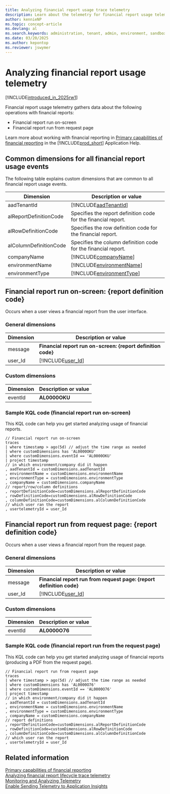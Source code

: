 ```yaml
---
title: Analyzing financial report usage trace telemetry
description: Learn about the telemetry for financial report usage telemetry in Azure Application Insights.  
author: kennieNP
ms.topic: concept-article
ms.devlang: al
ms.search.keywords: administration, tenant, admin, environment, sandbox, telemetry
ms.date: 03/20/2025
ms.author: kepontop
ms.reviewer: jswymer
---
```


# Analyzing financial report usage telemetry

[!INCLUDE[introduced_in_2025rw1](../developer/includes/2025rw1_and_later.md)]

Financial report usage telemetry gathers data about the following operations with financial reports:

- Financial report run on-screen
- Financial report run from request page

Learn more about working with financial reporting in [Primary capabilities of financial reporting](/dynamics365/business-central/finance-financial-reporting-capabilities) in the [!INCLUDE[prod_short](../includes/prod_short.md)] Application Help.

## Common dimensions for all financial report usage events

The following table explains custom dimensions that are common to all financial report usage events.

|Dimension|Description or value|
|---------|-----|
|aadTenantId|[!INCLUDE[aadTenantId](../includes/include-telemetry-dimension-aadtenantid.md)]|
|alReportDefinitionCode | Specifies the report definition code for the financial report. |
|alRowDefinitionCode | Specifies the row definition code for the financial report. |
|alColumnDefinitionCode | Specifies the column definition code for the financial report. |
|companyName| [!INCLUDE[companyName](../includes/include-telemetry-dimension-company-name.md)] |
|environmentName|[!INCLUDE[environmentName](../includes/include-telemetry-dimension-environment-name.md)]|
|environmentType|[!INCLUDE[environmentType](../includes/include-telemetry-dimension-environment-type.md)]|

## Financial report run on-screen: {report definition code}

Occurs when a user views a financial report from the user interface.

### General dimensions

|Dimension|Description or value|
|---------|-----|
|message|**Financial report run on-screen: {report definition code}**|
|user_Id|[!INCLUDE[user_Id](../includes/include-telemetry-user-id.md)] |

### Custom dimensions

|Dimension|Description or value|
|---------|-----|
|eventId|**AL0000OKU**|

### Sample KQL code (financial report run on-screen)

This KQL code can help you get started analyzing usage of financial reports.

```kql
// Financial report run on-screen
traces
| where timestamp > ago(5d) // adjust the time range as needed
| where customDimensions has 'AL0000OKU'
| where customDimensions.eventId == 'AL0000OKU'
| project timestamp
// in which environment/company did it happen
, aadTenantId = customDimensions.aadTenantId
, environmentName = customDimensions.environmentName
, environmentType = customDimensions.environmentType
, companyName = customDimensions.companyName
// report/row/column definitions
, reportDefinitionCode=customDimensions.alReportDefinitionCode
, rowDefinitionCode=customDimensions.alRowDefinitionCode
, columnDefinitionCode=customDimensions.alColumnDefinitionCode
// which user ran the report
, usertelemetryId = user_Id
```

## Financial report run from request page: {report definition code}

Occurs when a user views a financial report from the request page.

### General dimensions

|Dimension|Description or value|
|---------|-----|
|message|**Financial report run from request page: {report definition code}**|
|user_Id|[!INCLUDE[user_Id](../includes/include-telemetry-user-id.md)] |

### Custom dimensions

|Dimension|Description or value|
|---------|-----|
|eventId|**AL0000O76**|

### Sample KQL code (financial report run from the request page)

This KQL code can help you get started analyzing usage of financial reports (producing a PDF from the request page).

```kql
// Financial report run from request page
traces
| where timestamp > ago(5d) // adjust the time range as needed
| where customDimensions has 'AL0000O76' 
| where customDimensions.eventId == 'AL0000O76' 
| project timestamp
// in which environment/company did it happen
, aadTenantId = customDimensions.aadTenantId
, environmentName = customDimensions.environmentName
, environmentType = customDimensions.environmentType
, companyName = customDimensions.companyName
// report definitions
, reportDefinitionCode=customDimensions.alReportDefinitionCode
, rowDefinitionCode=customDimensions.alRowDefinitionCode
, columnDefinitionCode=customDimensions.alColumnDefinitionCode
// which user ran the report
, usertelemetryId = user_Id
```

## Related information

[Primary capabilities of financial reporting](/dynamics365/business-central/finance-financial-reporting-capabilities)  
[Analyzing financial report lifecycle trace telemetry](telemetry-financial-report-lifecycle-trace.md)  
[Monitoring and Analyzing Telemetry](telemetry-overview.md)  
[Enable Sending Telemetry to Application Insights](telemetry-enable-application-insights.md)  
